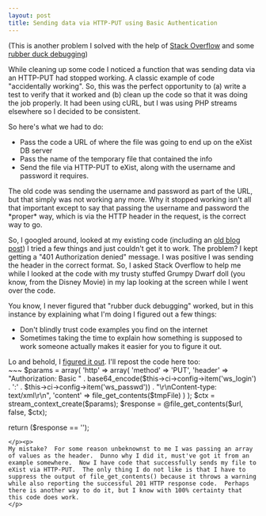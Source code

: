 ```yaml
--- 
layout: post
title: Sending data via HTTP-PUT using Basic Authentication
---
```

<p>(This is another problem I solved with the help of <a href="http://stackoverflow.com"</a>Stack Overflow</a> and some <a href="http://en.wikipedia.org/wiki/Rubber_duck_debugging">rubber duck debugging</a>)
</p>
<p>
While cleaning up some code I noticed a function that was sending data via an HTTP-PUT had stopped working.  A classic example of code "accidentally working".  So, this was the perfect opportunity to (a) write a test to verify that it worked and (b) clean up the code so that it was doing the job properly.  It had been using cURL, but I was using PHP streams elsewhere so I decided to be consistent.
</p>
<p>
So here's what we had to do:
<ul>
<li>Pass the code a URL of where the file was going to end up on the eXist DB server</li>
<li>Pass the name of the temporary file that contained the info</li>
<li>Send the file via HTTP-PUT to eXist, along with the username and password it requires.</li>
</ul>
</p>
<p>
The old code was sending the username and password as part of the URL, but that simply was not working any more.  Why it stopped working isn't all that important except to say that passing the username and password the *proper* way, which is via the HTTP header in the request, is the correct way to go.
</p>
<p>
So, I googled around, looked at my existing code (including an <a href="https://www.littlehart.net/atthekeyboard/2008/01/11/how-to-http-put-a-file-somewhere-using-php/">old blog post</a>) I tried a few things and just couldn't get it to work.  The problem?  I kept getting a "401 Authorization denied" message.  I was positive I was sending the header in the correct format.  So, I asked Stack Overflow to help me while I looked at the code with my trusty stuffed Grumpy Dwarf doll (you know, from the Disney Movie) in my lap looking at the screen while I went over the code.
</p>
<p>
You know, I never figured that "rubber duck debugging" worked, but in this instance by explaining what I'm doing I figured out a few things:
<ul>
<li>Don't blindly trust code examples you find on the internet</li>
<li>Sometimes taking the time to explain how something is supposed to work someone actually makes it easier for you to figure it out.</li>
</ul>
</p>
<p>
Lo and behold, I <a href="http://stackoverflow.com/questions/1691530/sending-a-file-via-http-put-in-php">figured it out</a>.  I'll repost the code here too:
<br />
~~~
$params = array(
    'http' => array(
        'method' => 'PUT',
        'header' => "Authorization: Basic " . base64_encode($this->ci->config->item('ws_login') . ':' . $this->ci->config->item('ws_passwd')) . "\r\nContent-type: text/xml\r\n",
        'content' => file_get_contents($tmpFile)
             )
         );
$ctx = stream_context_create($params);
$response = @file_get_contents($url, false, $ctx);

return ($response == '');
~~~
</p><p>
My mistake?  For some reason unbeknownst to me I was passing an array of values as the header.  Dunno why I did it, must've got it from an example somewhere.  Now I have code that successfully sends my file to eXist via HTTP-PUT.  The only thing I do not like is that I have to suppress the output of file_get_contents() because it throws a warning while also reporting the successful 201 HTTP response code.  Perhaps there is another way to do it, but I know with 100% certainty that this code does work.
</p>
